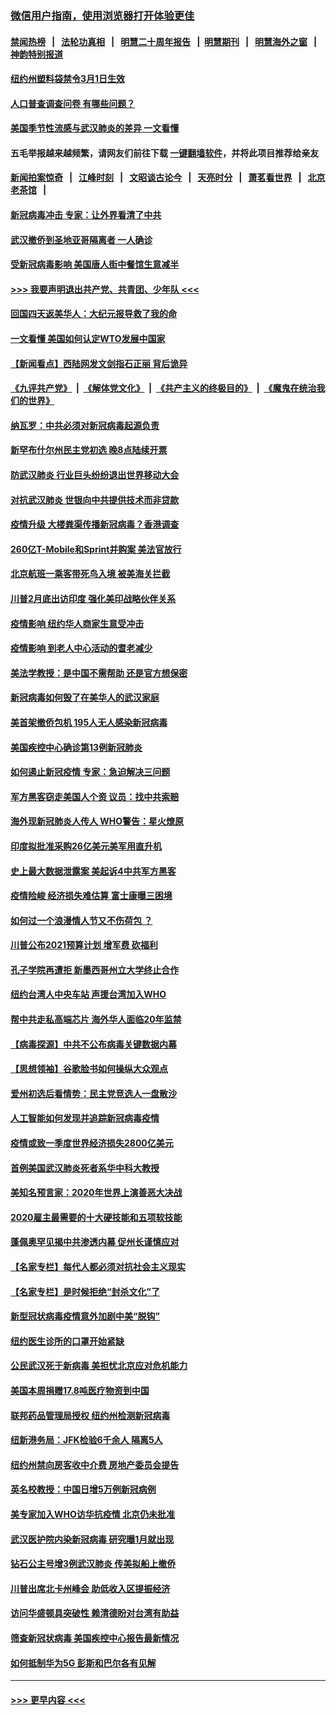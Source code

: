 ### [微信用户指南，使用浏览器打开体验更佳](https://github.com/gfw-breaker/banned-news1/blob/master/indexes/wechat-guide.md?t=0)
#### [禁闻热榜](热点新闻.md?t=0)  &nbsp;&nbsp;|&nbsp;&nbsp; [法轮功真相](https://github.com/gfw-breaker/truth/blob/master/README.md?t=0) &nbsp;&nbsp;|&nbsp;&nbsp; [明慧二十周年报告](https://github.com/gfw-breaker/mh-reports/blob/master/README.md?t=0) &nbsp;&nbsp;|&nbsp;&nbsp;[明慧期刊](https://github.com/gfw-breaker/mh-qikan) &nbsp;&nbsp;|&nbsp;&nbsp; [明慧海外之窗](https://github.com/gfw-breaker/mh-news/blob/master/README.md?t=0) &nbsp;&nbsp;|&nbsp;&nbsp; [神韵特别报道](https://github.com/gfw-breaker/mh-news/blob/master/shenyun.md?t=0)
#### [纽约州塑料袋禁令3月1日生效](../pages/nsc412/n11862832.md?t=02121655) 
#### [人口普查调查问卷  有哪些问题？](../pages/nsc412/n11862808.md?t=02121655) 
#### [美国季节性流感与武汉肺炎的差异 一文看懂](../pages/nsc412/n11862428.md?t=02121655) 
#### 五毛举报越来越频繁，请网友们前往下载 [一键翻墙软件](https://github.com/gfw-breaker/ssr-accounts)，并将此项目推荐给亲友
#### [新闻拍案惊奇](https://github.com/gfw-breaker/banned-news1/blob/master/pages/link4.md) &nbsp;&nbsp;|&nbsp;&nbsp; [江峰时刻](https://github.com/gfw-breaker/banned-news1/blob/master/pages/link4.md) &nbsp;&nbsp;|&nbsp;&nbsp; [文昭谈古论今](https://github.com/gfw-breaker/banned-news1/blob/master/pages/link4.md) &nbsp;&nbsp;|&nbsp;&nbsp; [天亮时分](https://github.com/gfw-breaker/banned-news1/blob/master/pages/link4.md) &nbsp;&nbsp;|&nbsp;&nbsp; [萧茗看世界](https://github.com/gfw-breaker/banned-news1/blob/master/pages/link4.md) &nbsp;&nbsp;|&nbsp;&nbsp; [北京老茶馆](https://github.com/gfw-breaker/banned-news1/blob/master/pages/link4.md) &nbsp;&nbsp;|&nbsp;&nbsp; 
#### [新冠病毒冲击 专家：让外界看清了中共](../pages/nsc412/n11862280.md?t=02121655) 
#### [武汉撤侨到圣地亚哥隔离者 一人确诊](../pages/nsc412/n11862460.md?t=02121655) 
#### [受新冠病毒影响 美国唐人街中餐馆生意减半](../pages/nsc412/n11861940.md?t=02121655) 
#### [>>> 我要声明退出共产党、共青团、少年队 <<<](https://github.com/begood0513/goodnews/blob/master/quit/letter.md) 
#### [回国四天返美华人：大纪元报导救了我的命](../pages/nsc412/n11862181.md?t=02121655) 
#### [一文看懂 美国如何认定WTO发展中国家](../pages/nsc412/n11862051.md?t=02121655) 
#### [【新闻看点】西陆网发文剑指石正丽 背后诡异](../pages/nsc412/n11861792.md?t=02121655) 
#### [《九评共产党》](https://github.com/begood0513/9ping.md/blob/master/README.md) &nbsp;|&nbsp; [《解体党文化》](../../../../jtdwh.md/blob/master/README.md)  &nbsp;|&nbsp; [《共产主义的终极目的》](../../../../gczydzjmd.md/blob/master/README.md) &nbsp;|&nbsp; [《魔鬼在统治我们的世界》](../../../../mgztzwmdsj.md/blob/master/README.md) 
#### [纳瓦罗：中共必须对新冠病毒起源负责](../pages/nsc412/n11861810.md?t=02121655) 
#### [新罕布什尔州民主党初选 晚8点陆续开票](../pages/nsc412/n11861872.md?t=02121655) 
#### [防武汉肺炎 行业巨头纷纷退出世界移动大会](../pages/nsc412/n11861795.md?t=02121655) 
#### [对抗武汉肺炎 世银向中共提供技术而非贷款](../pages/nsc412/n11861652.md?t=02121655) 
#### [疫情升级 大楼粪渠传播新冠病毒？香港调查](../pages/nsc412/n11861556.md?t=02121655) 
#### [260亿T-Mobile和Sprint并购案 美法官放行](../pages/nsc412/n11861511.md?t=02121655) 
#### [北京航班一乘客带死鸟入境 被美海关拦截](../pages/nsc412/n11861317.md?t=02121655) 
#### [川普2月底出访印度 强化美印战略伙伴关系](../pages/nsc412/n11860557.md?t=02121655) 
#### [疫情影响  纽约华人商家生意受冲击](../pages/nsc412/n11860284.md?t=02121655) 
#### [疫情影响  到老人中心活动的耆老减少](../pages/nsc412/n11860199.md?t=02121655) 
#### [美法学教授：是中国不需帮助 还是官方想保密](../pages/nsc412/n11859492.md?t=02121655) 
#### [新冠病毒如何毁了在美华人的武汉家庭](../pages/nsc412/n11859524.md?t=02121655) 
#### [美首架撤侨包机 195人无人感染新冠病毒](../pages/nsc412/n11859908.md?t=02121655) 
#### [美国疾控中心确诊第13例新冠肺炎](../pages/nsc412/n11859966.md?t=02121655) 
#### [如何遏止新冠疫情 专家：急迫解决三问题](../pages/nsc412/n11859685.md?t=02121655) 
#### [军方黑客窃走美国人个资 议员：找中共索赔](../pages/nsc412/n11859371.md?t=02121655) 
#### [海外现新冠肺炎人传人 WHO警告：星火燎原](../pages/nsc412/n11859252.md?t=02121655) 
#### [印度拟批准采购26亿美元美军用直升机](../pages/nsc412/n11859143.md?t=02121655) 
#### [史上最大数据泄露案 美起诉4中共军方黑客](../pages/nsc412/n11859115.md?t=02121655) 
#### [疫情险峻 经济损失难估算 富士康曝三困境](../pages/nsc412/n11859120.md?t=02121655) 
#### [如何过一个浪漫情人节又不伤荷包 ？](../pages/nsc412/n11858969.md?t=02121655) 
#### [川普公布2021预算计划 增军费 砍福利](../pages/nsc412/n11859012.md?t=02121655) 
#### [孔子学院再遭拒 新墨西哥州立大学终止合作](../pages/nsc412/n11858661.md?t=02121655) 
#### [纽约台湾人中央车站  声援台湾加入WHO](../pages/nsc412/n11857757.md?t=02121655) 
#### [帮中共走私高端芯片 海外华人面临20年监禁](../pages/nsc412/n11855016.md?t=02121655) 
#### [【病毒探源】中共不公布病毒关键数据内幕](../pages/nsc412/n11856584.md?t=02121655) 
#### [【思想领袖】谷歌脸书如何操纵大众观点](../pages/nsc412/n11680874.md?t=02121655) 
#### [爱州初选后看情势：民主党竞选人一盘散沙](../pages/nsc412/n11856557.md?t=02121655) 
#### [人工智能如何发现并追踪新冠病毒疫情](../pages/nsc412/n11856398.md?t=02121655) 
#### [疫情或致一季度世界经济损失2800亿美元](../pages/nsc412/n11855639.md?t=02121655) 
#### [首例美国武汉肺炎死者系华中科大教授](../pages/nsc412/n11855500.md?t=02121655) 
#### [美知名预言家：2020年世界上演善恶大决战](../pages/nsc412/n11855418.md?t=02121655) 
#### [2020雇主最需要的十大硬技能和五项软技能](../pages/nsc412/n11850953.md?t=02121655) 
#### [蓬佩奥罕见揭中共渗透内幕 促州长谨慎应对](../pages/nsc412/n11854685.md?t=02121655) 
#### [【名家专栏】每代人都必须对抗社会主义现实](../pages/nsc412/n11831412.md?t=02121655) 
#### [【名家专栏】是时候拒绝“封杀文化”了](../pages/nsc412/n11814093.md?t=02121655) 
#### [新型冠状病毒疫情意外加剧中美“脱钩”](../pages/nsc412/n11854475.md?t=02121655) 
#### [纽约医生诊所的口罩开始紧缺](../pages/nsc412/n11853364.md?t=02121655) 
#### [公民武汉死于新病毒 美担忧北京应对危机能力](../pages/nsc412/n11854331.md?t=02121655) 
#### [美国本周捐赠17.8吨医疗物资到中国](../pages/nsc412/n11854269.md?t=02121655) 
#### [联邦药品管理局授权  纽约州检测新冠病毒](../pages/nsc412/n11853371.md?t=02121655) 
#### [纽新港务局：JFK检验6千余人  隔离5人](../pages/nsc412/n11853366.md?t=02121655) 
#### [纽约州禁向房客收中介费  房地产委员会提告](../pages/nsc412/n11853360.md?t=02121655) 
#### [英名校教授：中国日增5万例新冠病例](../pages/nsc412/n11854174.md?t=02121655) 
#### [美专家加入WHO访华抗疫情 北京仍未批准](../pages/nsc412/n11854043.md?t=02121655) 
#### [武汉医护院内染新冠病毒 研究曝1月就出现](../pages/nsc412/n11852928.md?t=02121655) 
#### [钻石公主号增3例武汉肺炎 传美拟船上撤侨](../pages/nsc412/n11853240.md?t=02121655) 
#### [川普出席北卡州峰会 助低收入区提振经济](../pages/nsc412/n11853232.md?t=02121655) 
#### [访问华盛顿具突破性 赖清德盼对台湾有助益](../pages/nsc412/n11853129.md?t=02121655) 
#### [筛查新冠状病毒 美国疾控中心报告最新情况](../pages/nsc412/n11853070.md?t=02121655) 
#### [如何抵制华为5G 彭斯和巴尔各有见解](../pages/nsc412/n11852535.md?t=02121655) 

----
#### [ >>> 更早内容 <<< ](../indexes/nsc412-earlier.md)

